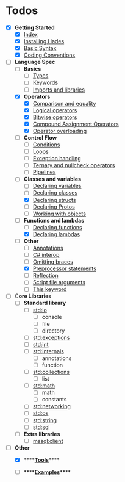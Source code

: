 # Todos

* [x] **Getting Started**
  * [x] [Index](../getting-started/)
  * [x] [Installing Hades](../getting-started/installing-hades.md)
  * [x] [Basic Syntax](../getting-started/basic-syntax.md)
  * [x] [Coding Conventions](../getting-started/coding-conventions.md)
* [ ] **Language Spec**
  * [ ] **Basics**
    * [ ] [Types](../language-spec/basics/types.md)
    * [ ] [Keywords](../language-spec/basics/keywords.md)
    * [ ] [Imports and libraries](../language-spec/basics/imports-and-libraries.md)
  * [x] **Operators**
    * [x] [Comparison and equality](../language-spec/operators/comparison-and-equality.md)
    * [x] [Logical operators](../language-spec/operators/logical-operators.md)
    * [x] [Bitwise operators](../language-spec/operators/bitwise-operators.md)
    * [x] [Compound Assignment Operators](../language-spec/operators/compound-assignment-operators.md)
    * [x] [Operator overloading](../language-spec/operators/operator-overloading.md)
  * [ ] **Control Flow**
    * [ ] [Conditions](../language-spec/control-flow/conditions.md)
    * [ ] [Loops](../language-spec/control-flow/loops.md)
    * [ ] [Exception handling](../language-spec/control-flow/exception-handling.md)
    * [ ] [Ternary and nullcheck operators](../language-spec/control-flow/ternary-and-nullcheck-operators.md)
    * [ ] [Pipelines](../language-spec/control-flow/pipelines.md)
  * [ ] **Classes** **and variables**
    * [ ] [Declaring variables](../language-spec/classes-and-variables/declaring-variables.md)
    * [ ] [Declaring classes](../language-spec/classes-and-variables/declaring-classes.md)
    * [x] [Declaring structs](../language-spec/classes-and-variables/declaring-structs.md)
    * [ ] [Declaring Protos](../language-spec/classes-and-variables/declaring-protos.md)
    * [ ] [Working with objects](../language-spec/classes-and-variables/working-with-objects.md)
  * [ ] **Functions and lambdas**
    * [ ] [Declaring functions](../language-spec/functions-and-lambdas/declaring-functions.md)
    * [x] [Declaring lambdas]()
  * [ ] **Other**
    * [ ] [Annotations](../language-spec/other/annotations.md)
    * [ ] [C\# interop](../language-spec/other/c-interop.md)
    * [ ] [Omitting braces](../language-spec/other/omitting-braces.md)
    * [x] [Preprocessor statements](../language-spec/other/preprocessor-statements.md)
    * [ ] [Reflection](../language-spec/other/reflection.md)
    * [ ] [Script file arguments](../language-spec/other/script-file-arguments.md)
    * [ ] [This keyword](../language-spec/other/this-keyword.md)
* [ ] C**ore Libraries**
  * [ ] **Standard library**
    * [ ] [std:io](../core-libraries/standard-library/console/)
      * [ ] console
      * [ ] file
      * [ ] directory
    * [ ] [std:exceptions](../core-libraries/standard-library/std-exceptions.md)
    * [ ] [std:int](../core-libraries/standard-library/std-int.md)
    * [ ] [std:internals](../core-libraries/standard-library/internals/)
      * [ ] annotations
      * [ ] function
    * [ ] [std:collections](../core-libraries/standard-library/list/)
      * [ ] list
    * [ ] [std:math](../core-libraries/standard-library/math/)
      * [ ] math
      * [ ] constants
    * [ ] [std:networking](../core-libraries/standard-library/std-networking.md)
    * [ ] [std:os](../core-libraries/standard-library/os.md)
    * [ ] [std:string](../core-libraries/standard-library/string.md)
    * [ ] [std:sql](../core-libraries/standard-library/std-sql.md)
  * [ ] **Extra libraries**
    * [ ] [mssql:client](../core-libraries/extra-libraries/mssql-client.md)
* [ ] **Other**
  * [x] \*\*\*\*[**Tools**](tools.md)\*\*\*\*
  * [ ] \*\*\*\*[**Examples**](examples.md)\*\*\*\*

